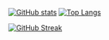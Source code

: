 [![GitHub stats](https://github-readme-stats.vercel.app/api?username=brianveltman&show=reviews,discussions_started,discussions_answered,prs_merged,prs_merged_percentage)](https://github.com/anuraghazra/github-readme-stats)
[![Top Langs](https://github-readme-stats.vercel.app/api/top-langs/?username=brianveltman)](https://github.com/anuraghazra/github-readme-stats)



[![GitHub Streak](https://streak-stats.demolab.com/?user=brianveltman)](https://git.io/streak-stats)

